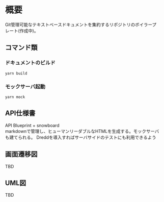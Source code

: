 # 概要
Git管理可能なテキストベースドキュメントを集約するリポジトリのボイラープレート(作成中)。

## コマンド類
### ドキュメントのビルド
```yarn build```
### モックサーバ起動
```yarn mock```

## API仕様書
API Blueprint + snowboard  
markdownで管理し、ヒューマンリーダブルなHTMLを生成する。モックサーバも建てられる。
Dreddを導入すればサーバサイドのテストにも利用できるよう

## 画面遷移図
TBD

## UML図
TBD